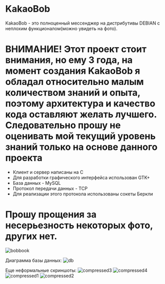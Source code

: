 # KakaoBob

KakaoBob - это полноценный мессенджер на дистрибутивы DEBIAN с неплохим функционалом(можно увидеть на фото).
# ВНИМАНИЕ! Этот проект стоит внимания, но ему 3 года, на момент создания KakaoBob я обладал относительно малым количеством знаний и опыта, поэтому архитектура и качество кода оставляют желать лучшего. Следовательно прошу не оценивать мой текущий уровень знаний только на основе данного проекта
  
- Клиент и сервер написаны на C
- Для разработки графического интерфейса использован GTK+
- База данных - MySQL
- Протокол передачи данных - TCP
- Для реализации этого протокола использованы сокеты Беркли

# Прошу прощения за несерьезность некоторых фото, других нет.
![bobbook ](https://github.com/REALKRAIZER/KakaoBob/assets/78265009/57f79ba1-9a25-46b2-80e4-c02cb5636eb6)

Диаграмма базы данных:
![db](https://github.com/REALKRAIZER/KakaoBob/assets/78265009/9a197627-2b76-4fed-9127-8294546e0fbc)

Еще неформальные скриншоты:
![compressed3](https://github.com/REALKRAIZER/KakaoBob/assets/78265009/2c49aa58-95e2-41b6-ae17-ecd83afa0d23)
![compressed4](https://github.com/REALKRAIZER/KakaoBob/assets/78265009/6fef7bb1-1921-44e1-8aba-248f0919ec6c)
![compressed1](https://github.com/REALKRAIZER/KakaoBob/assets/78265009/97fcf5a1-8965-4751-90e6-c4c9b96b4c61)
![compressed2](https://github.com/REALKRAIZER/KakaoBob/assets/78265009/17f2ef7f-6b27-485e-9c21-747f026d4d2f)
